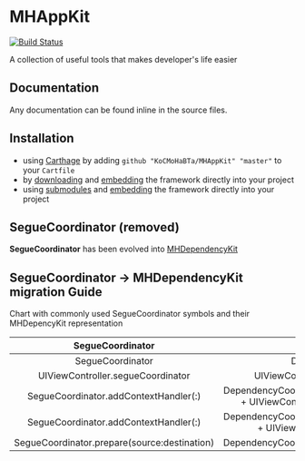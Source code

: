 # MHAppKit

[![Build Status](https://app.bitrise.io/app/60b260ea609dcb8d/status.svg?token=AGhinI_EbjyWbGuefsMpHg&branch=master)](https://app.bitrise.io/app/60b260ea609dcb8d)

A collection of useful tools that makes developer's life easier

## Documentation

Any documentation can be found inline in the source files.

## Installation

[embedding]:
https://developer.apple.com/library/content/technotes/tn2435/_index.html#//apple_ref/doc/uid/DTS40017543-CH1-PROJ_CONFIG-APPS_WITH_MULTIPLE_XCODE_PROJECTS

- using [Carthage](https://github.com/Carthage/Carthage) by adding `github "KoCMoHaBTa/MHAppKit" "master"` to your `Cartfile`
- by [downloading](https://github.com/KoCMoHaBTa/MHAppKit/archive/master.zip) and [embedding] the framework directly into your project
- using [submodules](http://git-scm.com/docs/git-submodule) and [embedding] the framework directly into your project

## SegueCoordinator (removed) 

**SegueCoordinator** has been evolved into [MHDependencyKit](https://github.com/KoCMoHaBTa/MHDependencyKit)

## SegueCoordinator -> MHDependencyKit migration Guide

Chart with commonly used SegueCoordinator symbols and their MHDepencyKit representation

| SegueCoordinator 							| MHDepencyKit |
|:-------------------------------------:|:-------------------------------------:|
| SegueCoordinator      					| DependencyCoordinator |
| UIViewController.segueCoordinator		| UIViewController.dependencyCoordinator |
| SegueCoordinator.addContextHandler(:) 	| DependencyCoordinator.register(dependencyResolver:) + UIViewControllerContextDependencyResolver|
| SegueCoordinator.addContextHandler(:) | DependencyCoordinator.register(dependencyResolver:) + UIViewControllerDependencyResolver |
| SegueCoordinator.prepare(source:destination)| DependencyCoordinator.resolveDependencies(from:to:)|
